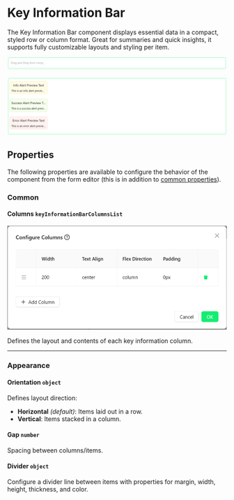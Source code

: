 # Key Information Bar

The Key Information Bar component displays essential data in a compact, styled row or column format. Great for summaries and quick insights, it supports fully customizable layouts and styling per item.

![Image](../Layouts/images/keyinformationbar1.png)

![Image](../Layouts/images/keyinformationbar2.png)

## Properties

The following properties are available to configure the behavior of the component from the form editor (this is in addition to [common properties](/docs/front-end-basics/form-components/common-component-properties)).

### Common

#### **Columns** `keyInformationBarColumnsList`  

![Image](../Layouts/images/keyinformationbar3.png)

Defines the layout and contents of each key information column.
___

### Appearance

#### **Orientation** `object`  
Defines layout direction:
- **Horizontal** *(default)*: Items laid out in a row.
- **Vertical**: Items stacked in a column.

#### **Gap** `number`  
Spacing between columns/items.

#### **Divider** `object`  
Configure a divider line between items with properties for margin, width, height, thickness, and color.





